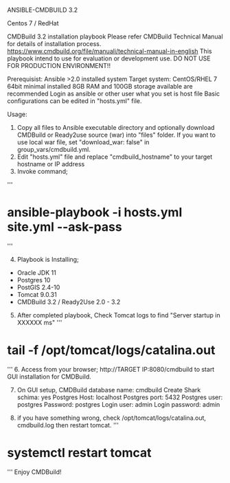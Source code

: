 ANSIBLE-CMDBUILD 3.2

Centos 7 / RedHat

CMDBuild 3.2 installation playbook
Please refer CMDBuild Technical Manual for details of installation process.
https://www.cmdbuild.org/file/manuali/technical-manual-in-english
This playbook intend to use for evaluation or development use.
DO NOT USE FOR PRODUCTION ENVIRONMENT!!

Prerequisist: Ansible >2.0 installed system
Target system:
 CentOS/RHEL 7 64bit minimal installed
 8GB RAM and 100GB storage available are recommended
Login as ansible or other user what you set is host file
Basic configurations can be edited in "hosts.yml" file.

Usage:
1. Copy all files to Ansible executable directory and optionally download CMDBuild or Ready2use source (war) into "files" folder.
    If you want to use local war file, set "download_war: false" in group_vars/cmdbuild.yml.
2. Edit "hosts.yml" file and replace "cmdbuild_hostname" to your target hostname or IP address
3. Invoke command;

'''
# ansible-playbook -i hosts.yml site.yml --ask-pass 
'''

4. Playbook is Installing;
- Oracle JDK 11
- Postgres 10
- PostGIS 2.4-10
- Tomcat 9.0.31
- CMDBuild 3.2 / Ready2Use 2.0 - 3.2

5. After completed playbook, 
Check Tomcat logs to find "Server startup in XXXXXX ms"
'''
# tail -f /opt/tomcat/logs/catalina.out
'''
6. Access from your browser;
http://TARGET IP:8080/cmdbuild
to start GUI installation for CMDBuild.

7. On GUI setup,
CMDBuild database name: cmdbuild
Create Shark schima: yes
Postgres Host: localhost
Postgres port: 5432
Postgres user: postgres
Password: postgres
Login user: admin
Login password: admin

8. if you have something wrong, 
check /opt/tomcat/logs/catalina.out, cmdbuild.log
then restart tomcat.
'''
# systemctl restart tomcat
'''
Enjoy CMDBuild!


